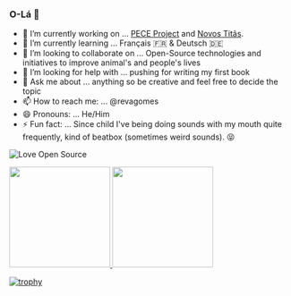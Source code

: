 ### O-Lá 👋

- 🔭 I’m currently working on ... [PECE Project](https://worldpece.org/) and [Novos Titãs](http://novostitas.org/).
- 🌱 I’m currently learning ... Français 🇫🇷 & Deutsch 🇩🇪
- 👯 I’m looking to collaborate on ... Open-Source technologies and initiatives to improve animal's and people's lives
- 🤔 I’m looking for help with ... pushing for writing my first book
- 💬 Ask me about ... anything so be creative and feel free to decide the topic
- 📫 How to reach me: ... @revagomes
- 😄 Pronouns: ... He/Him
- ⚡ Fun fact: ... Since child I've being doing sounds with my mouth quite frequently, kind of beatbox (sometimes weird sounds). 😝

![Love Open Source](http://img.shields.io/badge/Open%20Source-%E2%9D%A4-blueviolet)

<a href="https://github.com/revagomes">
<img height="180em" src="https://github-readme-stats.vercel.app/api?username=revagomes&show_icons=true&theme=dracula&include_all_commits=true&count_private=true"/>
<img height="180em" src="https://github-readme-stats.vercel.app/api/top-langs/?username=revagomes&layout=compact&langs_count=7&theme=dracula"/>
</a>

[![trophy](https://github-profile-trophy.vercel.app/?username=revagomes)](https://github.com/ryo-ma/github-profile-trophy)
